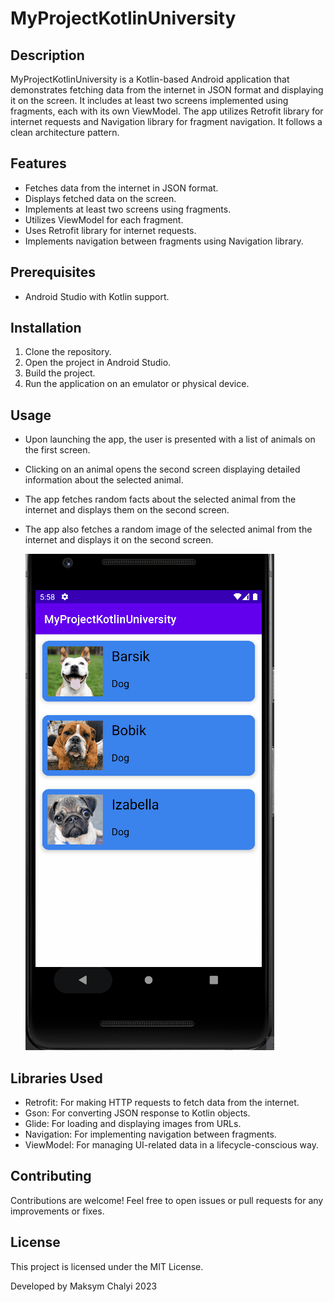 # MyProjectKotlinUniversity

## Description
MyProjectKotlinUniversity is a Kotlin-based Android application that demonstrates fetching data from the internet in JSON format and displaying it on the screen. It includes at least two screens implemented using fragments, each with its own ViewModel. The app utilizes Retrofit library for internet requests and Navigation library for fragment navigation. It follows a clean architecture pattern.

## Features
- Fetches data from the internet in JSON format.
- Displays fetched data on the screen.
- Implements at least two screens using fragments.
- Utilizes ViewModel for each fragment.
- Uses Retrofit library for internet requests.
- Implements navigation between fragments using Navigation library.

## Prerequisites
- Android Studio with Kotlin support.

## Installation
1. Clone the repository.
2. Open the project in Android Studio.
3. Build the project.
4. Run the application on an emulator or physical device.

## Usage
- Upon launching the app, the user is presented with a list of animals on the first screen.
- Clicking on an animal opens the second screen displaying detailed information about the selected animal.
- The app fetches random facts about the selected animal from the internet and displays them on the second screen.
- The app also fetches a random image of the selected animal from the internet and displays it on the second screen.

   ![Alt Text](Animation.gif)



## Libraries Used
- Retrofit: For making HTTP requests to fetch data from the internet.
- Gson: For converting JSON response to Kotlin objects.
- Glide: For loading and displaying images from URLs.
- Navigation: For implementing navigation between fragments.
- ViewModel: For managing UI-related data in a lifecycle-conscious way.

## Contributing
Contributions are welcome! Feel free to open issues or pull requests for any improvements or fixes.

## License
This project is licensed under the MIT License.

Developed by Maksym Chalyi 2023
